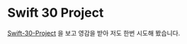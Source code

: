 # Swift 30 Project

[Swift-30-Project](https://github.com/soapyigu/Swift-30-Projects) 을 보고 영감을 받아 저도 한번 시도해 봤습니다.  


